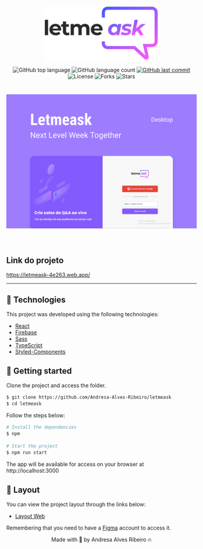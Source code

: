 <p align="center">
  <img alt="Letmeask" src="github/logo.svg" width="300px">
</p>

<p align="center">
  <img alt="GitHub top language" src="https://img.shields.io/github/languages/top/Andresa-Alves-Ribeiro/letmeask?message=MIT&color=5965E0&labelColor=121214">

  <img alt="GitHub language count" src="https://img.shields.io/github/languages/count/Andresa-Alves-Ribeiro/letmeask?message=MIT&color=5965E0&labelColor=121214">

  <a href="https://github.com/Andresa-Alves-Ribeiro/letmeask/commits/main">
    <img alt="GitHub last commit" src="https://img.shields.io/github/last-commit/Andresa-Alves-Ribeiro/letmeask?message=MIT&color=5965E0&labelColor=121214">
  </a>

  <img  src="https://img.shields.io/static/v1?label=license&message=MIT&color=5965E0&labelColor=121214" alt="License">

  <img src="https://img.shields.io/github/forks/Andresa-Alves-Ribeiro/letmeask?label=forks&message=MIT&color=5965E0&labelColor=121214" alt="Forks">

  <img src="https://img.shields.io/github/stars/Andresa-Alves-Ribeiro/letmeask?label=stars&message=MIT&color=5965E0&labelColor=121214" alt="Stars">
</p>

<h1 align="center">
    <img alt="Letmeask" title="Letmeask" src="github/layout.png"/>
</h1>

<br>

## Link do projeto

https://letmeask-4e263.web.app/

---

## 🧪 Technologies

This project was developed using the following technologies:

-   [React](https://reactjs.org)
-   [Firebase](https://firebase.google.com/)
-   [Sass](https://sass-lang.com/)
-   [TypeScript](https://www.typescriptlang.org/)
-   [Styled-Components](https://styled-components.com/)

## 🚀 Getting started

Clone the project and access the folder.

```bash
$ git clone https://github.com/Andresa-Alves-Ribeiro/letmeask
$ cd letmeask
```

Follow the steps below:

```bash
# Install the dependencies
$ npm

# Start the project
$ npm run start
```

The app will be available for access on your browser at http://localhost:3000

## 🔖 Layout

You can view the project layout through the links below:

-   [Layout Web](https://www.figma.com/file/u0BQK8rCf2KgzcukdRRCWh/Letmeask/duplicate)

Remembering that you need to have a [Figma](http://figma.com/) account to access it.
<br>

<p align="center">Made with 💜 by Andresa Alves Ribeiro 🔥</p>

